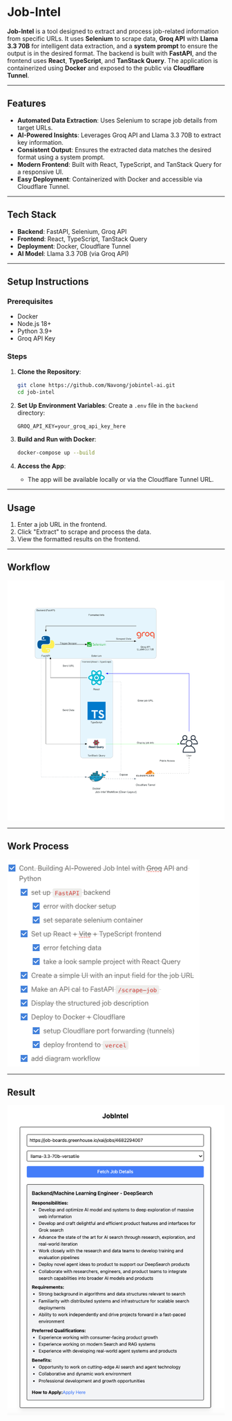 # Job-Intel

**Job-Intel** is a tool designed to extract and process job-related information from specific URLs. It uses **Selenium** to scrape data, **Groq API** with **Llama 3.3 70B** for intelligent data extraction, and a **system prompt** to ensure the output is in the desired format. The backend is built with **FastAPI**, and the frontend uses **React**, **TypeScript**, and **TanStack Query**. The application is containerized using **Docker** and exposed to the public via **Cloudflare Tunnel**.

---

## Features

- **Automated Data Extraction**: Uses Selenium to scrape job details from target URLs.
- **AI-Powered Insights**: Leverages Groq API and Llama 3.3 70B to extract key information.
- **Consistent Output**: Ensures the extracted data matches the desired format using a system prompt.
- **Modern Frontend**: Built with React, TypeScript, and TanStack Query for a responsive UI.
- **Easy Deployment**: Containerized with Docker and accessible via Cloudflare Tunnel.

---

## Tech Stack

- **Backend**: FastAPI, Selenium, Groq API
- **Frontend**: React, TypeScript, TanStack Query
- **Deployment**: Docker, Cloudflare Tunnel
- **AI Model**: Llama 3.3 70B (via Groq API)

---

## Setup Instructions

### Prerequisites

- Docker
- Node.js 18+
- Python 3.9+
- Groq API Key

### Steps

1. **Clone the Repository**:
   ```bash
   git clone https://github.com/Navong/jobintel-ai.git
   cd job-intel
   ```

2. **Set Up Environment Variables**:
   Create a `.env` file in the `backend` directory:
   ```
   GROQ_API_KEY=your_groq_api_key_here
   ```

3. **Build and Run with Docker**:
   ```bash
   docker-compose up --build
   ```

4. **Access the App**:
   - The app will be available locally or via the Cloudflare Tunnel URL.

---

## Usage

1. Enter a job URL in the frontend.
2. Click "Extract" to scrape and process the data.
3. View the formatted results on the frontend.

---

## Workflow

![alt text](job-intel_workflow_(clean_layout).png)

---

## Work Process

![alt text](image-2.png)

---

## Result

![alt text](image-1.png)